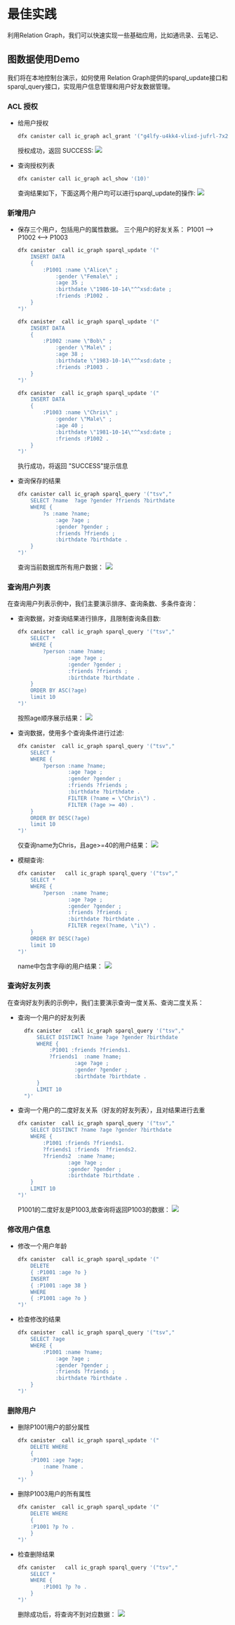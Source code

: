 #  最佳实践

利用Relation Graph，我们可以快速实现一些基础应用，比如通讯录、云笔记、

## 图数据使用Demo


我们将在本地控制台演示，如何使用 Relation Graph提供的sparql_update接口和sparql_query接口，实现用户信息管理和用户好友数据管理。

### ACL 授权

+ 给用户授权
    ```sh
    dfx canister call ic_graph acl_grant '("g4lfy-u4kk4-vlixd-jufrl-7x2ro-myhu2-ptpz3-lx4vu-u5ruj-ohwvl-hqe","user")'

    ```
    授权成功，返回 SUCCESS:
    ![](../images/2022-03-30-10-47-52.png)

+ 查询授权列表
    ```sh
    dfx canister call ic_graph acl_show '(10)'

    ```
    查询结果如下，下面这两个用户均可以进行sparql_update的操作:
    ![](../images/2022-03-30-10-50-35.png)



### 新增用户

+ 保存三个用户，包括用户的属性数据。 三个用户的好友关系： P1001 --> P1002 <--> P1003
    ```sh
    dfx canister  call ic_graph sparql_update '("  
        INSERT DATA
        { 
            :P1001 :name \"Alice\" ;
                :gender \"Female\" ;
                :age 35 ;
                :birthdate \"1986-10-14\"^^xsd:date ;
                :friends :P1002 .
        }
    ")'

    dfx canister  call ic_graph sparql_update '("  
        INSERT DATA
        { 
            :P1002 :name \"Bob\" ;
                :gender \"Male\" ;
                :age 38 ;
                :birthdate \"1983-10-14\"^^xsd:date ;
                :friends :P1003 .
        }
    ")'

    dfx canister  call ic_graph sparql_update '("  
        INSERT DATA
        { 
            :P1003 :name \"Chris\" ;
                :gender \"Male\" ;
                :age 40 ;
                :birthdate \"1981-10-14\"^^xsd:date ;
                :friends :P1002 .
        }
    ")'

    ```
    执行成功，将返回 "SUCCESS"提示信息

+ 查询保存的结果

    ~~~sh
    dfx canister call ic_graph sparql_query '("tsv","
        SELECT ?name  ?age ?gender ?friends ?birthdate
        WHERE {
            ?s :name ?name;
                :age ?age ;
                :gender ?gender ;
                :friends ?friends ;
                :birthdate ?birthdate .
        } 
    ")'
    ~~~
    查询当前数据库所有用户数据：
    ![](../images/2022-03-28-19-24-28.png)

### 查询用户列表

在查询用户列表示例中，我们主要演示排序、查询条数、多条件查询：

+ 查询数据，对查询结果进行排序，且限制查询条目数:
    ```sh
    dfx canister  call ic_graph sparql_query '("tsv","
        SELECT *
        WHERE {
            ?person :name ?name;
                    :age ?age ;
                    :gender ?gender ;
                    :friends ?friends ;
                    :birthdate ?birthdate .
        } 
        ORDER BY ASC(?age)
        limit 10
    ")'
    ```
    按照age顺序展示结果：
    ![](../images/2022-03-28-19-25-47.png)

+ 查询数据，使用多个查询条件进行过滤:
    ```sh
    dfx canister  call ic_graph sparql_query '("tsv","
        SELECT *
        WHERE {
            ?person :name ?name;
                    :age ?age ;
                    :gender ?gender ;
                    :friends ?friends ;
                    :birthdate ?birthdate .
                    FILTER (?name = \"Chris\") .
                    FILTER (?age >= 40) .
        } 
        ORDER BY DESC(?age)
        limit 10
    ")'
    ```
    仅查询name为Chris，且age>=40的用户结果：
    ![](../images/2022-03-28-19-26-34.png)

+ 模糊查询:
    ```sh
    dfx canister   call ic_graph sparql_query '("tsv","
        SELECT *
        WHERE {
            ?person  :name ?name;
                    :age ?age ;
                    :gender ?gender ;
                    :friends ?friends ;
                    :birthdate ?birthdate .
                    FILTER regex(?name, \"i\") .
        } 
        ORDER BY DESC(?age)
        limit 10
    ")'
    ```
    name中包含字母i的用户结果：
    ![](../images/2022-03-28-19-27-11.png)


### 查询好友列表

在查询好友列表的示例中，我们主要演示查询一度关系、查询二度关系：

+ 查询一个用户的好友列表

  ~~~sh
    dfx canister   call ic_graph sparql_query '("tsv","
        SELECT DISTINCT ?name ?age ?gender ?birthdate
        WHERE {
            :P1001 :friends ?friends1.
            ?friends1  :name ?name;
                    :age ?age ;
                    :gender ?gender ;
                    :birthdate ?birthdate .
        }
        LIMIT 10
    ")'
  ~~~

+ 查询一个用户的二度好友关系（好友的好友列表），且对结果进行去重

    ~~~sh
    dfx canister  call ic_graph sparql_query '("tsv","
        SELECT DISTINCT ?name ?age ?gender ?birthdate
        WHERE {
            :P1001 :friends ?friends1.
            ?friends1 :friends  ?friends2.
            ?friends2  :name ?name;
                    :age ?age ;
                    :gender ?gender ;
                    :birthdate ?birthdate .
        }
        LIMIT 10
    ")'
    ~~~
    P1001的二度好友是P1003,故查询将返回P1003的数据：
    ![](../images/2022-03-28-19-14-07.png)



### 修改用户信息

+ 修改一个用户年龄

    ```sh
    dfx canister  call ic_graph sparql_update '("  
        DELETE
        { :P1001 :age ?o }
        INSERT
        { :P1001 :age 38 }
        WHERE
        { :P1001 :age ?o }
    ")'
    ```

+ 检查修改的结果

    ~~~sh
    dfx canister  call ic_graph sparql_query '("tsv","
        SELECT ?age
        WHERE {
            :P1001 :name ?name;
                :age ?age ;
                :gender ?gender ;
                :friends ?friends ;
                :birthdate ?birthdate .
        } 
    ")'
    ~~~

### 删除用户

+ 删除P1001用户的部分属性
    ```sh
    dfx canister  call ic_graph sparql_update '("
        DELETE WHERE
        {
        :P1001 :age ?age;
            :name ?name .
        }
    ")'
    ```

+ 删除P1003用户的所有属性
    ```sh
    dfx canister  call ic_graph sparql_update '("  
        DELETE WHERE
        {
        :P1001 ?p ?o .
        }
    ")'
    ```



+ 检查删除结果
    ```sh
    dfx canister   call ic_graph sparql_query '("tsv","
        SELECT *
        WHERE { 
            :P1001 ?p ?o .
        }
    ")'
    ```
    删除成功后，将查询不到对应数据：
    ![](../images/2022-03-28-19-12-51.png)

